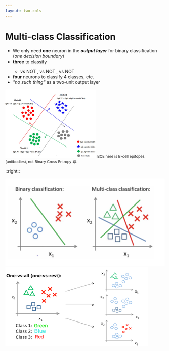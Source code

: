 ```yaml
---
layout: two-cols
---
```


# Multi-class Classification

- We only need **one** neuron in the ***output layer*** for binary classification
  (_one decision boundary_)
- **three** to classify 
  <mdi-triangle-outline class="text-green-500" />
  <mdi-square-outline class="text-indigo-500" />
  <mdi-close class="text-red-500" />
  * <mdi-triangle-outline class="text-green-500" /> vs NOT <mdi-triangle-outline class="text-green-500" />, 
  <mdi-square-outline class="text-indigo-500" /> vs NOT <mdi-square-outline class="text-indigo-500" />, 
  <mdi-close class="text-red-500" /> vs NOT <mdi-close class="text-red-500" />
- **four** neurons to classify 4 classes, etc.
- _"no such thing"_ as a two-unit output layer

<img alt="4 classes" src="/images/4-classes.jpg" style="height: 215px" />
<small class="italic text-green-600">
  BCE here is B-cell epitopes (antibodies), not Binary Cross Entropy 😂
</small>

::right::

<img alt="binary" src="/images/binary-vs-multi.png" />
<img alt="multi" src="/images/one-vs-rest.png" style="height: 250px; width: 450px" />
